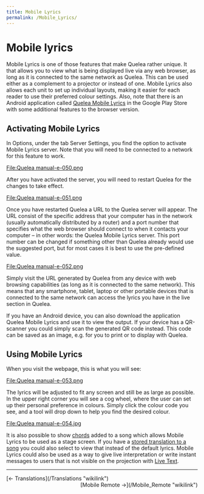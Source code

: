 ```yaml
---
title: Mobile Lyrics
permalink: /Mobile_Lyrics/
---
```


# Mobile lyrics

Mobile Lyrics is one of those features that make Quelea rather unique. It that allows you to view what is being displayed live via any web browser, as long as it is connected to the same network as Quelea. This can be used either as a complement to a projector or instead of one. Mobile Lyrics also allows each unit to set up individual layouts, making it easier for each reader to use their preferred colour settings. Also, note that there is an Android application called [Quelea Mobile Lyrics](https://play.google.com/store/apps/details?id=org.quelea.mobilelyrics) in the Google Play Store with some additional features to the browser version.

Activating Mobile Lyrics
------------------------

In Options, under the tab Server Settings, you find the option to activate Mobile Lyrics server. Note that you will need to be connected to a network for this feature to work.

[<File:Quelea> manual-e-050.png](/File:Quelea_manual-e-050.png "wikilink")

After you have activated the server, you will need to restart Quelea for the changes to take effect.

[<File:Quelea> manual-e-051.png](/File:Quelea_manual-e-051.png "wikilink")

Once you have restarted Quelea a URL to the Quelea server will appear. The URL consist of the specific address that your computer has in the network (usually automatically distributed by a router) and a port number that specifies what the web browser should connect to when it contacts your computer – in other words: the Quelea Mobile Lyrics server. This port number can be changed if something other than Quelea already would use the suggested port, but for most cases it is best to use the pre-defined value.

[<File:Quelea> manual-e-052.png](/File:Quelea_manual-e-052.png "wikilink")

Simply visit the URL generated by Quelea from any device with web browsing capabilities (as long as it is connected to the same network). This means that any smartphone, tablet, laptop or other portable devices that is connected to the same network can access the lyrics you have in the live section in Quelea.

If you have an Android device, you can also download the application Quelea Mobile Lyrics and use it to view the output. If your device has a QR-scanner you could simply scan the generated QR code instead. This code can be saved as an image, e.g. for you to print or to display with Quelea.

Using Mobile Lyrics
-------------------

When you visit the webpage, this is what you will see:

[<File:Quelea> manual-e-053.png](/File:Quelea_manual-e-053.png "wikilink")

The lyrics will be adjusted to fit any screen and still be as large as possible. In the upper right corner you will see a cog wheel, where the user can set up their personal preference in colours. Simply click the colour code you see, and a tool will drop down to help you find the desired colour.

[<File:Quelea> manual-e-054.jpg](/File:Quelea_manual-e-054.jpg "wikilink")

It is also possible to show [chords](/Adding_songs_to_your_database#Creating_a_new_song "wikilink") added to a song which allows Mobile Lyrics to be used as a stage screen. If you have a [stored translation to a song](/Translations "wikilink") you could also select to view that instead of the default lyrics. Mobile Lyrics could also be used as a way to give live interpretation or write instant messages to users that is not visible on the projection with [Live Text](/Live_Text "wikilink").

------------------------------------------------------------------------

<div style="text-align: left;">
[← Translations](/Translations "wikilink") <span style="float:right;"> [Mobile Remote →](/Mobile_Remote "wikilink")</span>

</div>
